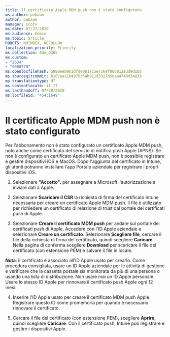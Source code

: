 ```yaml
---
title: Il certificato Apple MDM push non è stato configurato
ms.author: pebaum
author: pebaum
manager: scotv
ms.date: 07/27/2020
ms.audience: Admin
ms.topic: article
ROBOTS: NOINDEX, NOFOLLOW
localization_priority: Priority
ms.collection: Adm_O365
ms.custom:
- "2634"
- "9000770"
ms.openlocfilehash: 5888eeb9b1dfde0b1ac5e7569f00d812e3d9d1bb
ms.sourcegitcommit: b10cea11b4975354b91193327b58aa4740d34833
ms.translationtype: HT
ms.contentlocale: it-IT
ms.lasthandoff: 07/28/2020
ms.locfileid: "45431649"
---
```

# <a name="apple-mdm-push-certificate-has-not-been-set-up"></a>Il certificato Apple MDM push non è stato configurato

Per l'abbonamento non è stato configurato un certificato Apple MDM push, noto anche come certificato del servizio di notifica push Apple (APNS). Se non è configurato un certificato Apple MDM push, non è possibile registrare e gestire dispositivi iOS e MacOS. Dopo l'aggiunta del certificato in Intune, gli utenti potranno installare l'app Portale aziendale per registrare i propri dispositivi iOS.

1. Selezionare **"Accetto".** per assegnare a Microsoft l'autorizzazione a inviare dati a Apple.

2. Selezionare **Scaricare il CSR** la richiesta di firma del certificato Intune necessaria per creare un certificato Apple MDM push. Il file è utilizzato per richiedere un certificato di relazione di trust dal portale dei certificati push di Apple.

3. Selezionare **Creare il certificato MDM push** per andare sul portale dei certificati push di Apple. Accedere con l'ID Apple aziendale e selezionare **Creare un certificato**. Selezionare **Scegliere file**, cercare il file della richiesta di firma del certificato, quindi scegliere **Caricare**. Nella pagina di conferma scegliere **Download** per scaricare il file del certificato (con estensione PEM) e salvare il file in locale.
 
**Nota**: il certificato è associato all'ID Apple usato per crearlo. Come procedura consigliata, usare un ID Apple aziendale per le attività di gestione e verificare che la cassetta postale sia monitorata da più di una persona o usando una lista di distribuzione. Non usare mai un ID Apple personale. Usare lo stesso ID Apple per rinnovare il certificato push Apple ogni 12 mesi.
 
4. Inserire l'ID Apple usato per creare il certificato MDM push Apple. Registrare questo ID come promemoria per quando è necessario rinnovare il certificato.

5. Cercare il file del certificato (con estensione PEM), scegliere **Aprire**, quindi scegliere **Caricare**. Con il certificato push, Intune può registrare e gestire i dispositivi Apple.